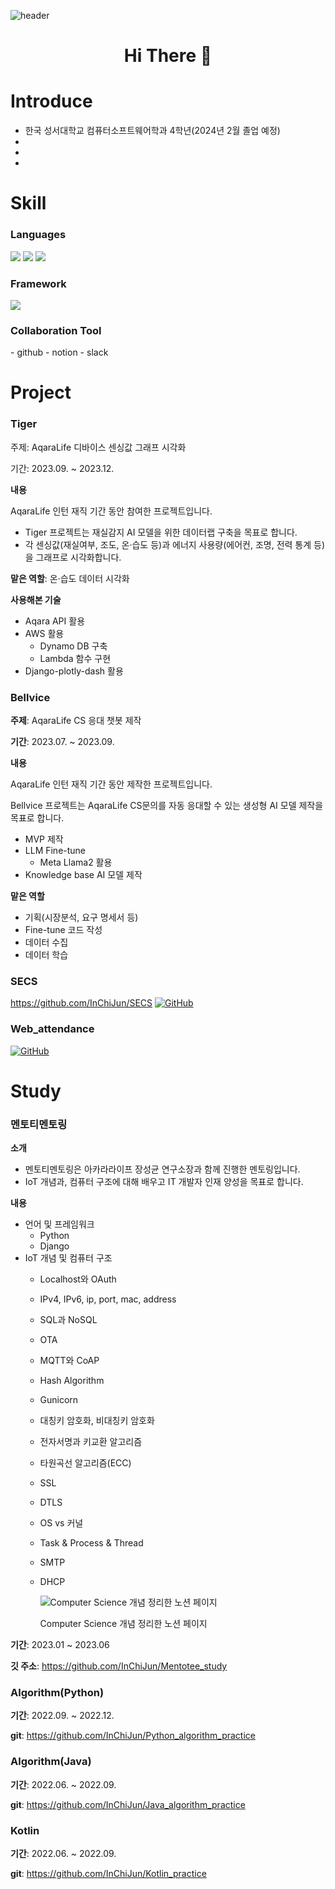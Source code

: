 ![header](https://capsule-render.vercel.app/api?type=waving&color=auto&height=300&section=header&text=ChiJun%20In&fontSize=90&animation=fadeIn&fontAlignY=38&desc=Embedded%20Software%20Developer&descAlignY=51&descAlign=72)

# <p align='center'> Hi There 👋</p>

# Introduce

- 한국 성서대학교 컴퓨터소프트웨어학과 4학년(2024년 2월 졸업 예정)
- 
- 
- 

# Skill

### Languages

<div>
  <img src="https://img.shields.io/badge/C/C99-A8B9CC?style=flat-square&logo=C&logoColor=black">
  <img src="https://img.shields.io/badge/Python-3776AB?style=flat-square&logo=Python&logoColor=white">
  <img src="https://img.shields.io/badge/Java-3776AB?style=flat-square&logo=Java&logoColor=white">
</div>

### Framework

<div>
  <img src="https://img.shields.io/badge/Django-092E20?style=flat-square&logo=Django&logoColor=White">
</div>

### Collaboration Tool

<div>
  - github
  - notion
  - slack
</div>

# Project
### **Tiger**

주제: AqaraLife 디바이스 센싱값 그래프 시각화

기간: 2023.09. ~ 2023.12.

**내용**

AqaraLife 인턴 재직 기간 동안 참여한 프로젝트입니다.

- Tiger 프로젝트는 재실감지 AI 모델을 위한 데이터랩 구축을 목표로 합니다.
- 각 센싱값(재실여부, 조도, 온·습도 등)과 에너지 사용량(에어컨, 조명, 전력 통계 등)을 그래프로 시각화합니다.

**맡은 역할**: 온·습도 데이터 시각화

**사용해본 기술**

- Aqara API 활용
- AWS 활용
    - Dynamo DB 구축
    - Lambda 함수 구현
- Django-plotly-dash 활용

### Bellvice

**주제**: AqaraLife CS 응대 챗봇 제작

**기간**: 2023.07. ~ 2023.09.

**내용**

AqaraLife 인턴 재직 기간 동안 제작한 프로젝트입니다.

Bellvice 프로젝트는 AqaraLife CS문의를 자동 응대할 수 있는 생성형 AI 모델 제작을 목표로 합니다.

- MVP 제작
- LLM Fine-tune
    - Meta Llama2 활용
- Knowledge base AI 모델 제작

**맡은 역할**

- 기획(시장분석, 요구 명세서 등)
- Fine-tune 코드 작성
- 데이터 수집
- 데이터 학습

### **SECS**

https://github.com/InChiJun/SECS
[![GitHub](https://img.shields.io/badge/GitHub-Profile-blueviolet?style=for-the-badge&logo=github)](https://github.com/InChiJun/SECS)

### **Web_attendance**

[![GitHub](https://img.shields.io/badge/GitHub-black?style=for-the-badge&logo=github)](https://github.com/InChiJun/Web_attendance)

# Study

### **멘토티멘토링**

**소개**

- 멘토티멘토링은 아카라라이프 장성균 연구소장과 함께 진행한 멘토링입니다.
- IoT 개념과, 컴퓨터 구조에 대해 배우고 IT 개발자 인재 양성을 목표로 합니다.

**내용**

- 언어 및 프레임워크
    - Python
    - Django
- IoT 개념 및 컴퓨터 구조
    - Localhost와 OAuth
    - IPv4, IPv6, ip, port, mac, address
    - SQL과 NoSQL
    - OTA
    - MQTT와 CoAP
    - Hash Algorithm
    - Gunicorn
    - 대칭키 암호화, 비대칭키 암호화
    - 전자서명과 키교환 알고리즘
    - 타원곡선 알고리즘(ECC)
    - SSL
    - DTLS
    - OS vs 커널
    - Task & Process & Thread
    - SMTP
    - DHCP
        
        ![Computer Science 개념 정리한 노션 페이지](%E1%84%86%E1%85%A1%E1%84%8F%E1%85%B3%E1%84%83%E1%85%A1%E1%84%8B%E1%85%AE%E1%86%AB%20%E1%84%87%E1%85%A7%E1%86%AB%E1%84%92%E1%85%AA%E1%86%AB%20%E1%84%91%E1%85%A6%E1%84%8B%E1%85%B5%E1%84%8C%E1%85%B5%2081a9d6f872b74a758139370ba0af92b6/Untitled%201.png)
        
        Computer Science 개념 정리한 노션 페이지
        

**기간**: 2023.01 ~ 2023.06

**********깃 주소**********: https://github.com/InChiJun/Mentotee_study

### Algorithm(Python)

**기간**: 2022.09. ~ 2022.12.

**git**: https://github.com/InChiJun/Python_algorithm_practice

### Algorithm(Java)

**기간**: 2022.06. ~ 2022.09.

**git**: https://github.com/InChiJun/Java_algorithm_practice

### Kotlin

**기간**: 2022.06. ~ 2022.09.

**git**: https://github.com/InChiJun/Kotlin_practice
